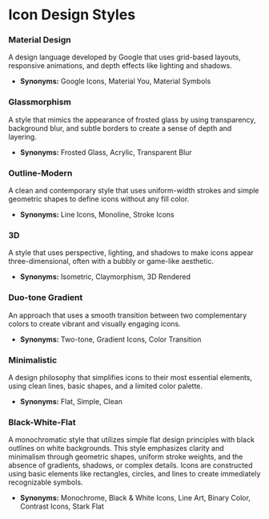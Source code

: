 
# Icon Design Styles

### Material Design
A design language developed by Google that uses grid-based layouts, responsive animations, and depth effects like lighting and shadows.
- **Synonyms:** Google Icons, Material You, Material Symbols

### Glassmorphism
A style that mimics the appearance of frosted glass by using transparency, background blur, and subtle borders to create a sense of depth and layering.
- **Synonyms:** Frosted Glass, Acrylic, Transparent Blur

### Outline-Modern
A clean and contemporary style that uses uniform-width strokes and simple geometric shapes to define icons without any fill color.
- **Synonyms:** Line Icons, Monoline, Stroke Icons

### 3D
A style that uses perspective, lighting, and shadows to make icons appear three-dimensional, often with a bubbly or game-like aesthetic.
- **Synonyms:** Isometric, Claymorphism, 3D Rendered

### Duo-tone Gradient
An approach that uses a smooth transition between two complementary colors to create vibrant and visually engaging icons.
- **Synonyms:** Two-tone, Gradient Icons, Color Transition

### Minimalistic
A design philosophy that simplifies icons to their most essential elements, using clean lines, basic shapes, and a limited color palette.
- **Synonyms:** Flat, Simple, Clean

### Black-White-Flat
A monochromatic style that utilizes simple flat design principles with black outlines on white backgrounds. This style emphasizes clarity and minimalism through geometric shapes, uniform stroke weights, and the absence of gradients, shadows, or complex details. Icons are constructed using basic elements like rectangles, circles, and lines to create immediately recognizable symbols.
- **Synonyms:** Monochrome, Black & White Icons, Line Art, Binary Color, Contrast Icons, Stark Flat
